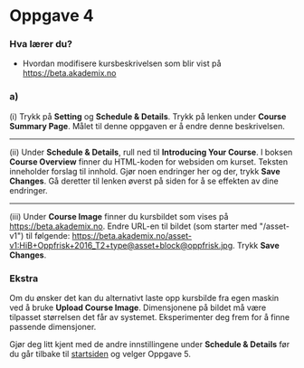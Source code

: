 # Oppgave 4

### Hva lærer du?
* Hvordan modifisere kursbeskrivelsen som blir vist på https://beta.akademix.no


### a)

(i) Trykk på **Setting** og **Schedule & Details**. Trykk på lenken under **Course Summary Page**. Målet til denne oppgaven er å endre denne beskrivelsen.

----
(ii) Under **Schedule & Details**, rull ned til **Introducing Your Course**. I boksen **Course Overview** finner du HTML-koden for websiden om kurset. Teksten inneholder forslag til innhold. Gjør noen endringer her og der, trykk **Save Changes**. Gå deretter til lenken øverst på siden for å se effekten av dine endringer.

----
(iii) Under **Course Image** finner du kursbildet som vises på https://beta.akademix.no. Endre URL-en til bildet (som starter med "/asset-v1") til følgende: https://beta.akademix.no/asset-v1:HiB+Oppfrisk+2016_T2+type@asset+block@oppfrisk.jpg. Trykk **Save Changes**.


### Ekstra

Om du ønsker det kan du alternativt laste opp kursbilde fra egen maskin ved å bruke **Upload Course Image**. Dimensjonene på bildet må være tilpasset størrelsen det får av systemet. Eksperimenter deg frem for å finne passende dimensjoner.

Gjør deg litt kjent med de andre innstillingene under **Schedule & Details** før du går tilbake til [startsiden](../README.md#oppgaver) og velger Oppgave 5.
